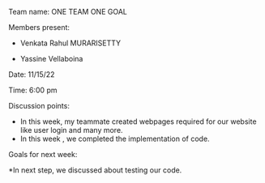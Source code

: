 

Team name: ONE TEAM ONE GOAL

Members present:  
   * Venkata Rahul MURARISETTY
   
   * Yassine Vellaboina

Date: 11/15/22

Time:  6:00 pm

Discussion points: 
* In this week, my teammate created webpages required for our website like user login and many more.
* In this week , we completed the implementation of code.

Goals for next week:

*In next step, we discussed about testing our code.






